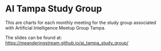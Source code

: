 # AI Tampa Study Group

This are charts for each monthly meeting for the study group associated with Artificial Intelligence Meetup Group Tampa.

The slides can be found at:  https://meanderingstream.github.io/ai_tampa_study_group/ 